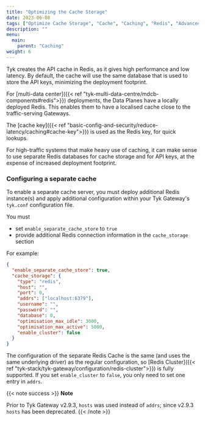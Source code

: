 ```yaml
---
title: "Optimizing the Cache Storage"
date: 2023-06-08
tags: ["Optimize Cache Storage", "Cache", "Caching", "Redis", "Advanced"]
description: ""
menu:
  main:
    parent: "Caching"
weight: 6
---
```


Tyk creates the API cache in Redis, as it gives high performance and low latency. By default, the cache will use the same database that is used to store the API keys, minimizing the deployment footprint.

For [multi-data center]({{< ref "tyk-multi-data-centre/mdcb-components#redis">}}) deployments, the Data Planes have a locally deployed Redis. This enables them to have a localised cache close to the traffic-serving Gateways.

The [cache key]({{< ref "basic-config-and-security/reduce-latency/caching#cache-key">}}) is used as the Redis key, for quick lookups.

For high-traffic systems that make heavy use of caching, it can make sense to use separate Redis databases for cache storage and for API keys, at the expense of increased deployment footprint.

### Configuring a separate cache

To enable a separate cache server, you must deploy additional Redis instance(s) and apply additional configuration within your Tyk Gateway's `tyk.conf` configuration file.

You must

- set `enable_separate_cache_store` to `true`
- provide additional Redis connection information in the `cache_storage` section

For example:

```json
{
  "enable_separate_cache_store": true,
  "cache_storage": {
    "type": "redis",
    "host": "",
    "port": 0,
    "addrs": ["localhost:6379"],
    "username": "",
    "password": "",
    "database": 0,
    "optimisation_max_idle": 3000,
    "optimisation_max_active": 5000,
    "enable_cluster": false
  }
}
```

The configuration of the separate Redis Cache is the same (and uses the same underlying driver) as the regular configuration, so [Redis Cluster]({{< ref "tyk-stack/tyk-gateway/configuration/redis-cluster">}}) is fully supported. If you set `enable_cluster` to `false`, you only need to set one entry in `addrs`.

{{< note success >}}
**Note**

Prior to Tyk Gateway v2.9.3, `hosts` was used instead of `addrs`; since v2.9.3 `hosts` has been deprecated.
{{< /note >}}

